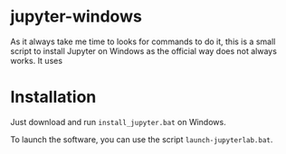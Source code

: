 # jupyter-windows
As it always take me time to looks for commands to do it, this is a small script to install Jupyter on Windows as the official way does not always works.
It uses 

# Installation 
Just download and run `install_jupyter.bat` on Windows.

To launch the software, you can use the script `launch-jupyterlab.bat`.
